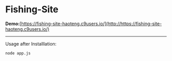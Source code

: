 # Fishing-Site 
**Demo:**[https://fishing-site-haoteng.c9users.io/](http://https://fishing-site-haoteng.c9users.io/)

-----------------------------------------------------
Usage after Installlation:

`node app.js`
